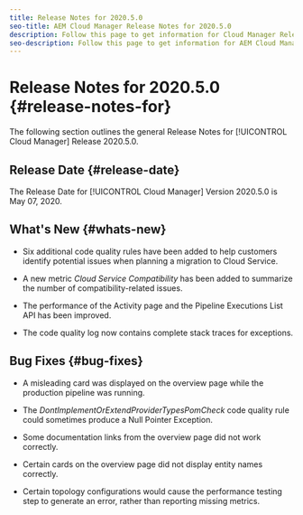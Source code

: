 ```yaml
---
title: Release Notes for 2020.5.0
seo-title: AEM Cloud Manager Release Notes for 2020.5.0
description: Follow this page to get information for Cloud Manager Release 2020.5.0
seo-description: Follow this page to get information for AEM Cloud Manager Release 2020.5.0
---
```

# Release Notes for 2020.5.0 {#release-notes-for}

The following section outlines the general Release Notes for [!UICONTROL Cloud Manager] Release 2020.5.0.

## Release Date {#release-date}

The Release Date for [!UICONTROL Cloud Manager] Version 2020.5.0 is May 07, 2020.

## What's New {#whats-new}

* Six additional code quality rules have been added to help customers identify potential issues when planning a migration to Cloud Service.

* A new metric *Cloud Service Compatibility* has been added to summarize the number of compatibility-related issues.

* The performance of the Activity page and the Pipeline Executions List API has been improved.

* The code quality log now contains complete stack traces for exceptions.

## Bug Fixes {#bug-fixes}

* A misleading card was displayed on the overview page while the production pipeline was running.

* The *DontImplementOrExtendProviderTypesPomCheck* code quality rule could sometimes produce a Null Pointer Exception.

* Some documentation links from the overview page did not work correctly.

* Certain cards on the overview page did not display entity names correctly.

* Certain topology configurations would cause the performance testing step to generate an error, rather than reporting missing metrics.

